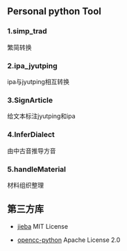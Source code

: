 ## Personal python Tool

### 1.simp_trad
繁简转换

### 2.ipa_jyutping
ipa与jyutping相互转换

### 3.SignArticle
给文本标注jyutping和ipa

### 4.InferDialect
由中古音推导方音

### 5.handleMaterial
材料组织整理

## 第三方库
* [jieba](https://github.com/fxsjy/jieba) MIT License

* [opencc-python](https://github.com/yichen0831/opencc-python) Apache License 2.0
